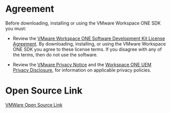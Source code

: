 # Agreement
Before downloading, installing or using the VMware Workspace ONE SDK you must:

-   Review the
    [VMware Workspace ONE Software Development Kit License Agreement](https://developer.vmware.com/docs/12215/WorkspaceONE_SDKLicenseAgreement.pdf).
    By downloading, installing, or using the VMware Workspace ONE SDK you agree
    to these license terms. If you disagree with any of the terms, then do not
    use the software.

-   Review the [VMware Privacy Notice](https://www.vmware.com/help/privacy.html)
    and the
    [Workspace ONE UEM Privacy Disclosure](https://www.vmware.com/help/privacy/uem-privacy-disclosure.html),
    for information on applicable privacy policies.

# Open Source Link
[VMWare Open Source Link](https://www.vmware.com/content/dam/aw-microsites/open-source/assets/open_source_license_AirWatch_SDK_Xamarin_Bindings_22.03_GA.txt)

